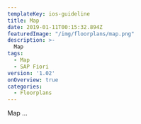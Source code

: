 ```yaml
---
templateKey: ios-guideline
title: Map
date: 2019-01-11T00:15:32.894Z
featuredImage: "/img/floorplans/map.png"
description: >-
  Map
tags:
  - Map
  - SAP Fiori
version: '1.02'
onOverview: true
categories:
  - Floorplans
---
```




Map ...

